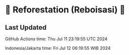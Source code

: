 
# 🌳 Reforestation (Reboisasi) 🌲

## Last Updated

GitHub Actions time: Thu Jul 11 23:19:55 UTC 2024

Indonesia/Jakarta time: Fri Jul 12 06:19:55 WIB 2024
